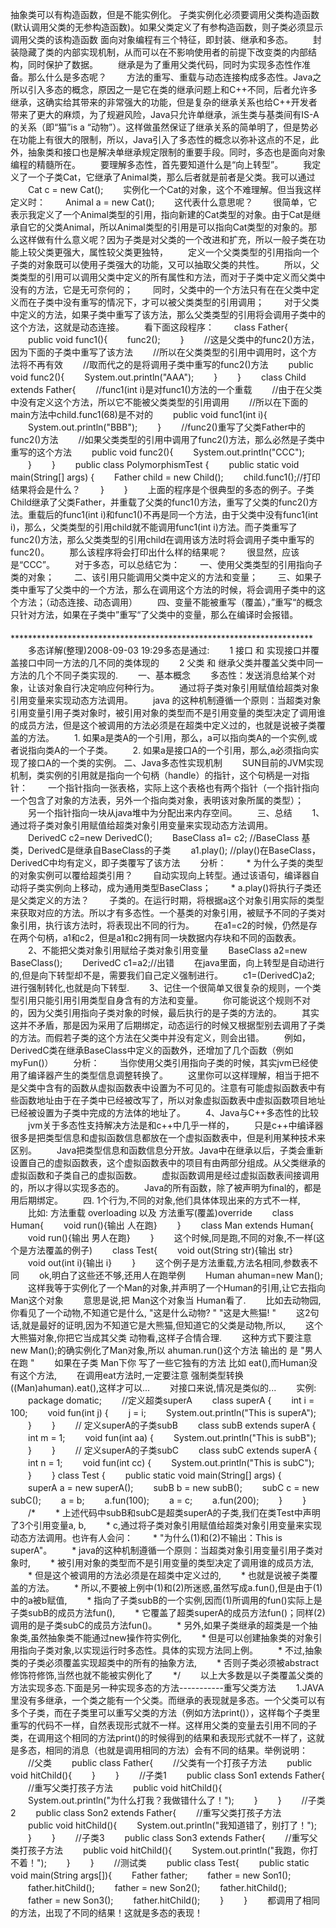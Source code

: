 抽象类可以有构造函数，但是不能实例化。
子类实例化必须要调用父类构造函数(默认调用父类的无参构造函数)。如果父类定义了有参构造函数，则子类必须显示调用父类的该构造函数
面向对象编程有三个特征，即封装、继承和多态。
　　封装隐藏了类的内部实现机制，从而可以在不影响使用者的前提下改变类的内部结构，同时保护了数据。
　　继承是为了重用父类代码，同时为实现多态性作准备。那么什么是多态呢？
　　方法的重写、重载与动态连接构成多态性。Java之所以引入多态的概念，原因之一是它在类的继承问题上和C++不同，后者允许多继承，这确实给其带来的非常强大的功能，但是复杂的继承关系也给C++开发者带来了更大的麻烦，为了规避风险，Java只允许单继承，派生类与基类间有IS-A的关系（即“猫”is a “动物”）。这样做虽然保证了继承关系的简单明了，但是势必在功能上有很大的限制，所以，Java引入了多态性的概念以弥补这点的不足，此外，抽象类和接口也是解决单继承规定限制的重要手段。同时，多态也是面向对象编程的精髓所在。
　　要理解多态性，首先要知道什么是“向上转型”。
　　我定义了一个子类Cat，它继承了Animal类，那么后者就是前者是父类。我可以通过
　　Cat c = new Cat();
　　实例化一个Cat的对象，这个不难理解。但当我这样定义时：
　　Animal a = new Cat();
　　这代表什么意思呢？
　　很简单，它表示我定义了一个Animal类型的引用，指向新建的Cat类型的对象。由于Cat是继承自它的父类Animal，所以Animal类型的引用是可以指向Cat类型的对象的。那么这样做有什么意义呢？因为子类是对父类的一个改进和扩充，所以一般子类在功能上较父类更强大，属性较父类更独特，
　　定义一个父类类型的引用指向一个子类的对象既可以使用子类强大的功能，又可以抽取父类的共性。
　　所以，父类类型的引用可以调用父类中定义的所有属性和方法，而对于子类中定义而父类中没有的方法，它是无可奈何的；
　　同时，父类中的一个方法只有在在父类中定义而在子类中没有重写的情况下，才可以被父类类型的引用调用；
　　对于父类中定义的方法，如果子类中重写了该方法，那么父类类型的引用将会调用子类中的这个方法，这就是动态连接。
　　看下面这段程序：
　　class Father{
　　public void func1(){
　　func2();
　　}
　　//这是父类中的func2()方法，因为下面的子类中重写了该方法
　　//所以在父类类型的引用中调用时，这个方法将不再有效
　　//取而代之的是将调用子类中重写的func2()方法
　　public void func2(){
　　System.out.println("AAA");
　　}
　　}
　　class Child extends Father{
　　//func1(int i)是对func1()方法的一个重载
　　//由于在父类中没有定义这个方法，所以它不能被父类类型的引用调用
　　//所以在下面的main方法中child.func1(68)是不对的
　　public void func1(int i){
　　System.out.println("BBB");
　　}
　　//func2()重写了父类Father中的func2()方法
　　//如果父类类型的引用中调用了func2()方法，那么必然是子类中重写的这个方法
　　public void func2(){
　　System.out.println("CCC");
　　}
　　}
　　public class PolymorphismTest {
　　public static void main(String[] args) {
　　Father child = new Child();
　　child.func1();//打印结果将会是什么？
　　}
　　}
　　上面的程序是个很典型的多态的例子。子类Child继承了父类Father，并重载了父类的func1()方法，重写了父类的func2()方法。重载后的func1(int i)和func1()不再是同一个方法，由于父类中没有func1(int i)，那么，父类类型的引用child就不能调用func1(int i)方法。而子类重写了func2()方法，那么父类类型的引用child在调用该方法时将会调用子类中重写的func2()。
　　那么该程序将会打印出什么样的结果呢？
　　很显然，应该是“CCC”。
　　对于多态，可以总结它为：
　　一、使用父类类型的引用指向子类的对象；
　　二、该引用只能调用父类中定义的方法和变量；
　　三、如果子类中重写了父类中的一个方法，那么在调用这个方法的时候，将会调用子类中的这个方法；（动态连接、动态调用）
　　四、变量不能被重写（覆盖），”重写“的概念只针对方法，如果在子类中”重写“了父类中的变量，那么在编译时会报错。
　　*********************************************************************
　　多态详解(整理)2008-09-03 19:29多态是通过:
　　1 接口 和 实现接口并覆盖接口中同一方法的几不同的类体现的
　　2 父类 和 继承父类并覆盖父类中同一方法的几个不同子类实现的.
　　一、基本概念
　　多态性：发送消息给某个对象，让该对象自行决定响应何种行为。
　　通过将子类对象引用赋值给超类对象引用变量来实现动态方法调用。
　　java 的这种机制遵循一个原则：当超类对象引用变量引用子类对象时，被引用对象的类型而不是引用变量的类型决定了调用谁的成员方法，但是这个被调用的方法必须是在超类中定义过的，也就是说被子类覆盖的方法。
　　1. 如果a是类A的一个引用，那么，a可以指向类A的一个实例,或者说指向类A的一个子类。
　　2. 如果a是接口A的一个引用，那么,a必须指向实现了接口A的一个类的实例。
二、Java多态性实现机制
　　SUN目前的JVM实现机制，类实例的引用就是指向一个句柄（handle）的指针，这个句柄是一对指针：
　　一个指针指向一张表格，实际上这个表格也有两个指针（一个指针指向一个包含了对象的方法表，另外一个指向类对象，表明该对象所属的类型）；
　　另一个指针指向一块从java堆中为分配出来内存空间。
　　三、总结
　　1、通过将子类对象引用赋值给超类对象引用变量来实现动态方法调用。
　　DerivedC c2=new DerivedC();
　　BaseClass a1= c2; //BaseClass 基类，DerivedC是继承自BaseClass的子类
　　a1.play(); //play()在BaseClass，DerivedC中均有定义，即子类覆写了该方法
　　分析：
　　* 为什么子类的类型的对象实例可以覆给超类引用？
　　自动实现向上转型。通过该语句，编译器自动将子类实例向上移动，成为通用类型BaseClass；
　　* a.play()将执行子类还是父类定义的方法？
　　子类的。在运行时期，将根据a这个对象引用实际的类型来获取对应的方法。所以才有多态性。一个基类的对象引用，被赋予不同的子类对象引用，执行该方法时，将表现出不同的行为。
　　在a1=c2的时候，仍然是存在两个句柄，a1和c2，但是a1和c2拥有同一块数据内存块和不同的函数表。
　　2、不能把父类对象引用赋给子类对象引用变量
　　BaseClass a2=new BaseClass();
　　DerivedC c1=a2;//出错
　　在java里面，向上转型是自动进行的,但是向下转型却不是，需要我们自己定义强制进行。
　　c1=(DerivedC)a2; 进行强制转化,也就是向下转型.
　　3、记住一个很简单又很复杂的规则，一个类型引用只能引用引用类型自身含有的方法和变量。
　　你可能说这个规则不对的，因为父类引用指向子类对象的时候，最后执行的是子类的方法的。
　　其实这并不矛盾，那是因为采用了后期绑定，动态运行的时候又根据型别去调用了子类的方法。而假若子类的这个方法在父类中并没有定义，则会出错。
　　例如，DerivedC类在继承BaseClass中定义的函数外，还增加了几个函数（例如 myFun()）
　　分析：
　　当你使用父类引用指向子类的时候，其实jvm已经使用了编译器产生的类型信息调整转换了。
　　这里你可以这样理解，相当于把不是父类中含有的函数从虚拟函数表中设置为不可见的。注意有可能虚拟函数表中有些函数地址由于在子类中已经被改写了，所以对象虚拟函数表中虚拟函数项目地址已经被设置为子类中完成的方法体的地址了。
　　4、Java与C++多态性的比较
　　jvm关于多态性支持解决方法是和c++中几乎一样的，
　　只是c++中编译器很多是把类型信息和虚拟函数信息都放在一个虚拟函数表中，但是利用某种技术来区别。
　　Java把类型信息和函数信息分开放。Java中在继承以后，子类会重新设置自己的虚拟函数表，这个虚拟函数表中的项目有由两部分组成。从父类继承的虚拟函数和子类自己的虚拟函数。
　　虚拟函数调用是经过虚拟函数表间接调用的，所以才得以实现多态的。
　　Java的所有函数，除了被声明为final的，都是用后期绑定。
　　四.   1个行为,不同的对象,他们具体体现出来的方式不一样,
　　比如:     方法重载 overloading 以及 方法重写(覆盖)override
　　class Human{
　　void run(){输出 人在跑}
　　}
　　class Man extends Human{
　　void run(){输出 男人在跑}
　　}
　　这个时候,同是跑,不同的对象,不一样(这个是方法覆盖的例子)
　　class Test{
　　void out(String str){输出 str}
　　void out(int i){输出 i}
　　}
　　这个例子是方法重载,方法名相同,参数表不同
　　ok,明白了这些还不够,还用人在跑举例
　　Human ahuman=new Man();
　　这样我等于实例化了一个Man的对象,并声明了一个Human的引用,让它去指向Man这个对象
　　意思是说,把 Man这个对象当 Human看了.
　　比如去动物园,你看见了一个动物,不知道它是什么, "这是什么动物? " "这是大熊猫! "
　　这2句话,就是最好的证明,因为不知道它是大熊猫,但知道它的父类是动物,所以,
　　这个大熊猫对象,你把它当成其父类 动物看,这样子合情合理.
　　这种方式下要注意 new Man();的确实例化了Man对象,所以 ahuman.run()这个方法 输出的   是 "男人在跑 "
　　如果在子类 Man下你 写了一些它独有的方法 比如 eat(),而Human没有这个方法,
　　在调用eat方法时,一定要注意 强制类型转换 ((Man)ahuman).eat(),这样才可以...
　　对接口来说,情况是类似的...
　　实例:
　　package domatic;
　　//定义超类superA
　　class superA {
　　int i = 100;
　　void fun(int j) {
　　j = i;
　　System.out.println("This is superA");
　　}
　　}
　　// 定义superA的子类subB
　　class subB extends superA {
　　int m = 1;
　　void fun(int aa) {
　　System.out.println("This is subB");
　　}
　　}
　　// 定义superA的子类subC
　　class subC extends superA {
　　int n = 1;
　　void fun(int cc) {
　　System.out.println("This is subC");
　　}
　　}
class Test {
　　public static void main(String[] args) {
　　superA a = new superA();
　　subB b = new subB();
　　subC c = new subC();
　　a = b;
　　a.fun(100);
　　a = c;
　　a.fun(200);
　　}
　　}
　　/*
　　* 上述代码中subB和subC是超类superA的子类,我们在类Test中声明了3个引用变量a, b,
　　* c,通过将子类对象引用赋值给超类对象引用变量来实现动态方法调用。也许有人会问：
　　* "为什么(1)和(2)不输出：This is superA"。
　　* java的这种机制遵循一个原则：当超类对象引用变量引用子类对象时,
　　* 被引用对象的类型而不是引用变量的类型决定了调用谁的成员方法,
　　* 但是这个被调用的方法必须是在超类中定义过的,
　　* 也就是说被子类覆盖的方法。
　　* 所以,不要被上例中(1)和(2)所迷惑,虽然写成a.fun(),但是由于(1)中的a被b赋值,
　　* 指向了子类subB的一个实例,因而(1)所调用的fun()实际上是子类subB的成员方法fun(),
　　* 它覆盖了超类superA的成员方法fun()；同样(2)调用的是子类subC的成员方法fun()。
　　* 另外,如果子类继承的超类是一个抽象类,虽然抽象类不能通过new操作符实例化,
　　* 但是可以创建抽象类的对象引用指向子类对象,以实现运行时多态性。具体的实现方法同上例。
　　* 不过,抽象类的子类必须覆盖实现超类中的所有的抽象方法,
　　* 否则子类必须被abstract修饰符修饰,当然也就不能被实例化了
　　*/
　　以上大多数是以子类覆盖父类的方法实现多态.下面是另一种实现多态的方法-----------重写父类方法
　　1.JAVA里没有多继承，一个类之能有一个父类。而继承的表现就是多态。一个父类可以有多个子类，而在子类里可以重写父类的方法（例如方法print()），这样每个子类里重写的代码不一样，自然表现形式就不一样。这样用父类的变量去引用不同的子类，在调用这个相同的方法print()的时候得到的结果和表现形式就不一样了，这就是多态，相同的消息（也就是调用相同的方法）会有不同的结果。举例说明：
　　//父类
　　public class Father{
　　//父类有一个打孩子方法
　　public void hitChild(){
　　}
　　}
　　//子类1
　　public class Son1 extends Father{
　　//重写父类打孩子方法
　　public void hitChild(){
　　System.out.println("为什么打我？我做错什么了！");
　　}
　　}
　　//子类2
　　public class Son2 extends Father{
　　//重写父类打孩子方法
　　public void hitChild(){
　　System.out.println("我知道错了，别打了！");
　　}
　　}
　　//子类3
　　public class Son3 extends Father{
　　//重写父类打孩子方法
　　public void hitChild(){
　　System.out.println("我跑，你打不着！");
　　}
　　}
　　//测试类
　　public class Test{
　　public static void main(String args[]){
　　Father father;
　　father = new Son1();
　　father.hitChild();
　　father = new Son2();
　　father.hitChild();
　　father = new Son3();
　　father.hitChild();
　　}
　　}
　　都调用了相同的方法，出现了不同的结果！这就是多态的表现！

